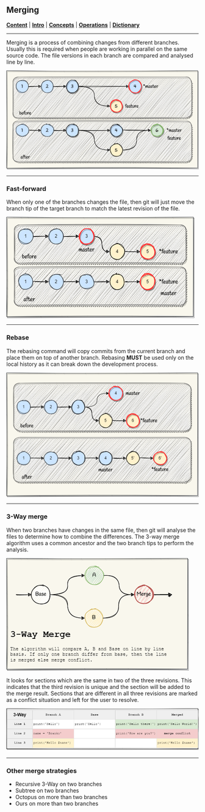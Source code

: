 ## Merging
[**Content**](../README.md) |
[**Intro**](../01-Introduction) |
[**Concepts**](../02-Concepts) |
[**Operations**](../03-Operations) |
[**Dictionary**](../04-Appendix/dictionary.md)
________________________________________________________________________________

Merging is a process of combining changes from different branches. Usually 
this is required when people are working in parallel on the same source code.
The file versions in each branch are compared and analysed line by line.

![Merge Fast Forward](../Assets/images/git-merge-concept.png)

-------------------------------------------------------------------------------
### Fast-forward
When only one of the branches changes the file, then git will just move the 
branch tip of the target branch to match the latest revision of the file.

![Merge Fast Forward](../Assets/images/git-merge-fast-forward.png)

-------------------------------------------------------------------------------
### Rebase
The rebasing command will copy commits from the current branch and place 
them on top of another branch. Rebasing **MUST** be used only on the local 
history as it can break down the development process.

![Merge Fast Forward](../Assets/images/git-merge-rebase.png)

-------------------------------------------------------------------------------
### 3-Way merge

When two branches have changes in the same file, then git will analyse the 
files to determine how to combine the differences. The 3-way merge algorithm 
uses a common ancestor and the two branch tips to perform the analysis.

![Merge Fast Forward](../Assets/images/git-merge-3-way-concept.png)

It looks for sections which are the same in two of the three revisions. This 
indicates that the third revision is unique and the section will be added to 
the merge result. Sections that are different in all three revisions are 
marked as a conflict situation and left for the user to resolve.

![Merge Fast Forward](../Assets/images/git-merge-3-way-example.png)

-------------------------------------------------------------------------------
### Other merge strategies

 - Recursive 3-Way on two branches
 - Subtree on two branches
 - Octopus on more than two branches
 - Ours on more than two branches
 


